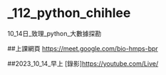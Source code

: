 # _112_python_chihlee
10_14日_致理_python_大數據探勘

##上課網頁
https://meet.google.com/bio-hmps-bpr

##2023_10_14_早上
[錄影]https://youtube.com/Live/
